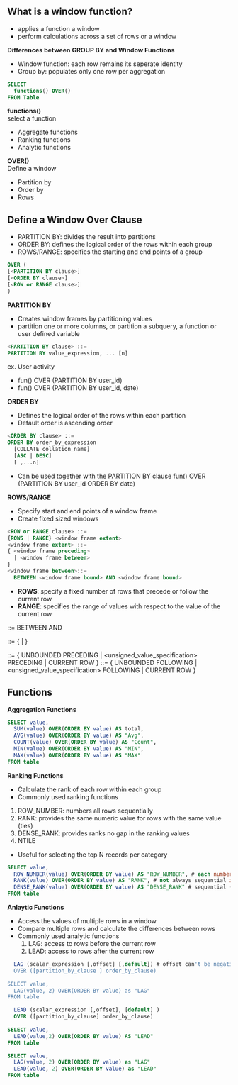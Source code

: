 ## **What is a window function?**
- applies a function a window
- perform calculations across a set of rows or a window

**Differences between GROUP BY and Window Functions**
- Window function: each row remains its seperate identity
- Group by: populates only one row per aggregation

```sql
SELECT 
  functions() OVER()
FROM Table
```

**functions()**<br>
select a function
- Aggregate functions
- Ranking functions
- Analytic functions

**OVER()**<br>
Define a window
- Partition by
- Order by
- Rows

## **Define a Window** Over Clause
- PARTITION BY: divides the result into partitions
- ORDER BY: defines the logical order of the rows within each group
- ROWS/RANGE: specifies the starting and end points of a group
```sql
OVER (
[<PARTITION BY clause>]
[<ORDER BY clause>]
[<ROW or RANGE clause>]
)
```

**PARTITION BY**
- Creates window frames by partitioning values
- partition one or more columns, or partition a subquery, a function or user defined variable

```sql
<PARTITION BY clause> ::=
PARTITION BY value_expression, ... [n]
```

ex. User activity
- fun() OVER (PARTITION BY user_id)
- fun() OVER (PARTITION BY user_id, date)

**ORDER BY**
- Defines the logical order of the rows within each partition
- Default order is ascending order

```sql
<ORDER BY clause> ::=
ORDER BY order_by_expression
  [COLLATE collation_name]
  [ASC | DESC]
  [ ,...n]
```

- Can be used together with the PARTITION BY clause
fun() OVER (PARTITION BY user_id ORDER BY date)

**ROWS/RANGE**
- Specify start and end points of a window frame
- Create fixed sized windows
```sql
<ROW or RANGE clause> ::=
{ROWS | RANGE} <window frame extent>
<window frame extent> ::=
{ <window frame preceding>
  | <window frame between>
}
<window frame between>::=
  BETWEEN <window frame bound> AND <window frame bound>
```
- **ROWS**: specify a fixed number of rows that precede or follow the current row
- **RANGE**: specifies the range of values with respect to the value of the current row

<window frame between> ::=
  BETWEEN <window frame bound> AND <window frame bound>
  
<window frame bound> ::=
  { <window frame preceding>
    | <window frame following>
  }

<window frame preceding>::=
{
  UNBOUNDED PRECEDING
  | <unsigned_value_specification> PRECEDING
  | CURRENT ROW
}
<window frame following>::=
{
  UNBOUNDED FOLLOWING
  | <unsigned_value_specification> FOLLOWING
  | CURRENT ROW
}

## Functions
**Aggregation Functions**
```sql
SELECT value, 
  SUM(value) OVER(ORDER BY value) AS total,
  AVG(value) OVER(ORDER BY value) AS "Avg",
  COUNT(value) OVER(ORDER BY value) AS "Count",
  MIN(value) OVER(ORDER BY value) AS "MIN",
  MAX(value) OVER(ORDER BY value) AS "MAX"
FROM table
```

**Ranking Functions**
- Calculate the rank of each row within each group
- Commonly used ranking functions
1. ROW_NUMBER: numbers all rows sequentially
2. RANK: provides the same numeric value for rows with the same value (ties)
3. DENSE_RANK: provides ranks no gap in the ranking values
4. NTILE
- Useful for selecting the top N records per category
  
```sql
SELECT value,
  ROW_NUMBER(value) OVER(ORDER BY value) AS "ROW_NUMBER", # each number is unique
  RANK(value) OVER(ORDER BY value) AS "RANK", # not always sequential integer
  DENSE_RANK(value) OVER(ORDER BY value) AS "DENSE_RANK" # sequential (NO Gap)
FROM table
```
  
**Anlaytic Functions**
- Access the values of multiple rows in a window
- Compare multiple rows and calculate the differences between rows
- Commonly used analytic functions
  1) LAG: access to rows before the current row
  2) LEAD: access to rows after the current row
  
```sql
  LAG (scalar_expression [,offset] [,default]) # offset can't be negative
  OVER ([partition_by_clause ] order_by_clause)
  
SELECT value, 
  LAG(value, 2) OVER(ORDER BY value) as "LAG"
FROM table
```
```sql
  LEAD (scalar_expression [,offset], [default] )
  OVER ([partition_by_clause] order_by_clause)
  
SELECT value, 
  LEAD(value,2) OVER(ORDER BY value) AS "LEAD"
FROM table
```
```sql
SELECT value, 
  LAG(value, 2) OVER(ORDER BY value) as "LAG"
  LEAD(value, 2) OVER(ORDER BY value) as "LEAD"
FROM table
```
  

  
